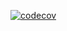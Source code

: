 [![codecov](https://codecov.io/github/Grimowsky/rtl-workshop/branch/main/graph/badge.svg?token=7BXKOQQLRL)](https://codecov.io/github/Grimowsky/rtl-workshop)
